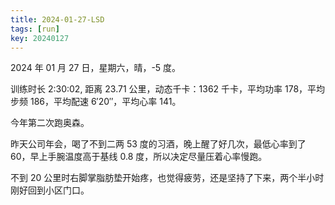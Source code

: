```yaml
---
title: 2024-01-27-LSD
tags: [run]
key: 20240127
---
```


2024 年 01 月 27 日，星期六，晴，-5 度。

训练时长 2:30:02, 距离 23.71 公里，动态千卡：1362 千卡，平均功率 178，平均步频 186，平均配速 6&prime;20&prime;&prime;，平均心率 141。

今年第二次跑奥森。

<!--more-->

昨天公司年会，喝了不到二两 53 度的习酒，晚上醒了好几次，最低心率到了 60，早上手腕温度高于基线 0.8 度，所以决定尽量压着心率慢跑。

不到 20 公里时右脚掌脂肪垫开始疼，也觉得疲劳，还是坚持了下来，两个半小时刚好回到小区门口。

<div class="strava-embed-placeholder" data-embed-type="activity" data-embed-id="10636103614" data-style="standard"></div><script src="https://strava-embeds.com/embed.js"></script>
